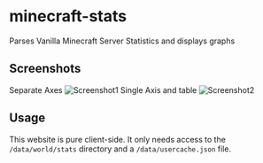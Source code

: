 minecraft-stats
===============

Parses Vanilla Minecraft Server Statistics and displays graphs

Screenshots
---
Separate Axes
![Screenshot1](https://i.imgur.com/P3NElME.png)
Single Axis and table
![Screenshot2](https://i.imgur.com/fkRELBM.png)

Usage
---
This website is pure client-side. It only needs access to the `/data/world/stats` directory and a `/data/usercache.json` file.
